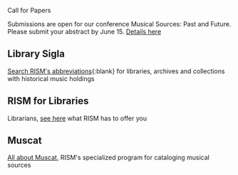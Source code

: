 <article class="notification is-warning is-light">
    <p class="has-text-weight-semibold">Call for Papers</p>
    <p>Submissions are open for our conference Musical Sources: Past and Future. Please submit your abstract by June 15. <a href="/events/2022/05/09/musical-sources-past-and-future.html">Details here</a></p>
</article>

## Library Sigla

[Search RISM's abbreviations](/community/sigla.html){:blank} for libraries, archives and collections with historical music holdings

## RISM for Libraries

Librarians, [see here](/organization/rism-for-libraries.html) what RISM has to offer you

## Muscat

[All about Muscat](/community/muscat.html), RISM's specialized program for cataloging musical sources
